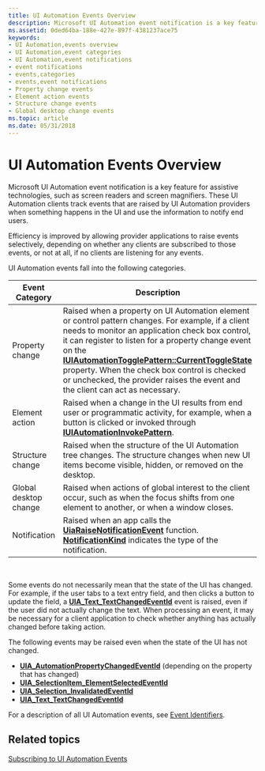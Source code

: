 ```yaml
---
title: UI Automation Events Overview
description: Microsoft UI Automation event notification is a key feature for assistive technologies, such as screen readers and screen magnifiers.
ms.assetid: 0ded64ba-188e-427e-897f-4381237ace75
keywords:
- UI Automation,events overview
- UI Automation,event categories
- UI Automation,event notifications
- event notifications
- events,categories
- events,event notifications
- Property change events
- Element action events
- Structure change events
- Global desktop change events
ms.topic: article
ms.date: 05/31/2018
---
```


# UI Automation Events Overview

Microsoft UI Automation event notification is a key feature for assistive technologies, such as screen readers and screen magnifiers. These UI Automation clients track events that are raised by UI Automation providers when something happens in the UI and use the information to notify end users.

Efficiency is improved by allowing provider applications to raise events selectively, depending on whether any clients are subscribed to those events, or not at all, if no clients are listening for any events.

UI Automation events fall into the following categories.



| Event Category        | Description                                                                                                                                                                                                                                                                                                                                                                                                                                                          |
|-----------------------|----------------------------------------------------------------------------------------------------------------------------------------------------------------------------------------------------------------------------------------------------------------------------------------------------------------------------------------------------------------------------------------------------------------------------------------------------------------------|
| Property change       | Raised when a property on UI Automation element or control pattern changes. For example, if a client needs to monitor an application check box control, it can register to listen for a property change event on the [**IUIAutomationTogglePattern::CurrentToggleState**](/windows/desktop/api/UIAutomationClient/nf-uiautomationclient-iuiautomationtogglepattern-get_currenttogglestate) property. When the check box control is checked or unchecked, the provider raises the event and the client can act as necessary. |
| Element action        | Raised when a change in the UI results from end user or programmatic activity, for example, when a button is clicked or invoked through [**IUIAutomationInvokePattern**](/windows/desktop/api/UIAutomationClient/nn-uiautomationclient-iuiautomationinvokepattern).                                                                                                                                                                                                                                                     |
| Structure change      | Raised when the structure of the UI Automation tree changes. The structure changes when new UI items become visible, hidden, or removed on the desktop.                                                                                                                                                                                                                                                                                                              |
| Global desktop change | Raised when actions of global interest to the client occur, such as when the focus shifts from one element to another, or when a window closes.                                                                                                                                                                                                                                                                                                                      |
| Notification          | Raised when an app calls the [**UiaRaiseNotificationEvent**](https://www.bing.com/search?q=**UiaRaiseNotificationEvent**) function. [**NotificationKind**](https://msdn.microsoft.com/library/Mt812119(v=VS.85).aspx) indicates the type of the notification.                                                                                                                                                                                                                                                 |



 

Some events do not necessarily mean that the state of the UI has changed. For example, if the user tabs to a text entry field, and then clicks a button to update the field, a [**UIA\_Text\_TextChangedEventId**](uiauto-event-ids.md) event is raised, even if the user did not actually change the text. When processing an event, it may be necessary for a client application to check whether anything has actually changed before taking action.

The following events may be raised even when the state of the UI has not changed.

-   [**UIA\_AutomationPropertyChangedEventId**](uiauto-event-ids.md) (depending on the property that has changed)
-   [**UIA\_SelectionItem\_ElementSelectedEventId**](uiauto-event-ids.md)
-   [**UIA\_Selection\_InvalidatedEventId**](uiauto-event-ids.md)
-   [**UIA\_Text\_TextChangedEventId**](uiauto-event-ids.md)

For a description of all UI Automation events, see [Event Identifiers](uiauto-event-ids.md).

## Related topics

<dl> <dt>

[Subscribing to UI Automation Events](uiauto-eventsforclients.md)
</dt> </dl>

 

 




